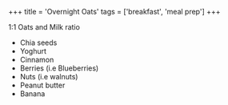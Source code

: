 +++
title = 'Overnight Oats'
tags = ['breakfast', 'meal prep']
+++

1:1 Oats and Milk ratio

+ Chia seeds
+ Yoghurt
+ Cinnamon
+ Berries (i.e Blueberries)
+ Nuts (i.e walnuts)
+ Peanut butter
+ Banana
